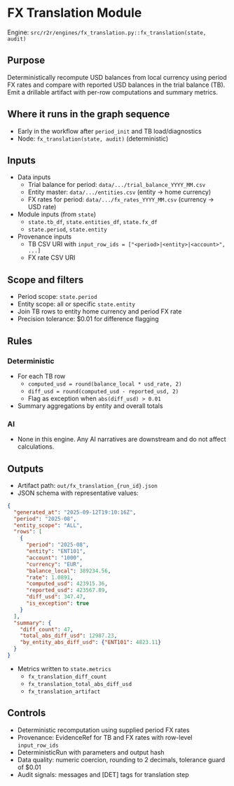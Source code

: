 # FX Translation Module

Engine: `src/r2r/engines/fx_translation.py::fx_translation(state, audit)`

## Purpose

Deterministically recompute USD balances from local currency using period FX rates and compare with reported USD balances in the trial balance (TB). Emit a drillable artifact with per-row computations and summary metrics.

## Where it runs in the graph sequence

- Early in the workflow after `period_init` and TB load/diagnostics
- Node: `fx_translation(state, audit)` (deterministic)

## Inputs

- Data inputs
  - Trial balance for period: `data/.../trial_balance_YYYY_MM.csv`
  - Entity master: `data/.../entities.csv` (entity -> home currency)
  - FX rates for period: `data/.../fx_rates_YYYY_MM.csv` (currency -> USD rate)
- Module inputs (from `state`)
  - `state.tb_df`, `state.entities_df`, `state.fx_df`
  - `state.period`, `state.entity`
- Provenance inputs
  - TB CSV URI with `input_row_ids = ["<period>|<entity>|<account>", ...]`
  - FX rate CSV URI

## Scope and filters

- Period scope: `state.period`
- Entity scope: all or specific `state.entity`
- Join TB rows to entity home currency and period FX rate
- Precision tolerance: $0.01 for difference flagging

## Rules

### Deterministic

- For each TB row
  - `computed_usd = round(balance_local * usd_rate, 2)`
  - `diff_usd = round(computed_usd - reported_usd, 2)`
  - Flag as exception when `abs(diff_usd) > 0.01`
- Summary aggregations by entity and overall totals

### AI

- None in this engine. Any AI narratives are downstream and do not affect calculations.

## Outputs

- Artifact path: `out/fx_translation_{run_id}.json`
- JSON schema with representative values:

```json
{
  "generated_at": "2025-09-12T19:10:16Z",
  "period": "2025-08",
  "entity_scope": "ALL",
  "rows": [
    {
      "period": "2025-08",
      "entity": "ENT101",
      "account": "1000",
      "currency": "EUR",
      "balance_local": 389234.56,
      "rate": 1.0891,
      "computed_usd": 423915.36,
      "reported_usd": 423567.89,
      "diff_usd": 347.47,
      "is_exception": true
    }
  ],
  "summary": {
    "diff_count": 47,
    "total_abs_diff_usd": 12987.23,
    "by_entity_abs_diff_usd": {"ENT101": 4823.11}
  }
}
```

- Metrics written to `state.metrics`
  - `fx_translation_diff_count`
  - `fx_translation_total_abs_diff_usd`
  - `fx_translation_artifact`

## Controls

- Deterministic recomputation using supplied period FX rates
- Provenance: EvidenceRef for TB and FX rates with row-level `input_row_ids`
- DeterministicRun with parameters and output hash
- Data quality: numeric coercion, rounding to 2 decimals, tolerance guard of $0.01
- Audit signals: messages and [DET] tags for translation step

